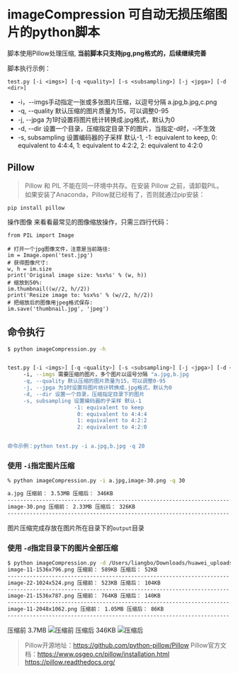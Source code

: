 # imageCompression 可自动无损压缩图片的python脚本
脚本使用Pillow处理压缩, **当前脚本只支持jpg,png格式的，后续继续完善**

脚本执行示例：
```
test.py [-i <imgs>] [-q <quality>] [-s <subsampling>] [-j <jpga>] [-d <dir>]
```
* -i，--imgs手动指定一张或多张图片压缩，以逗号分隔 a.jpg,b.jpg,c.png
* -q, --quality 默认压缩的图片质量为15，可以调整0-95
* -j, --jpga 为1时设置将图片统计转换成.jpg格式，默认为0
* -d, --dir 设置一个目录，压缩指定目录下的图片，当指定-d时，-i不生效
* -s, subsampling 设置编码器的子采样 默认-1, -1: equivalent to keep, 0: equivalent to 4:4:4, 1: equivalent to 4:2:2, 2: equivalent to 4:2:0

## Pillow
> Pillow 和 PIL 不能在同一环境中共存。在安装 Pillow 之前，请卸载PIL。
如果安装了Anaconda，Pillow就已经有了，否则就通过pip安装：

```
pip install pillow
```
操作图像
来看看最常见的图像缩放操作，只需三四行代码：
```
from PIL import Image

# 打开一个jpg图像文件，注意是当前路径:
im = Image.open('test.jpg')
# 获得图像尺寸:
w, h = im.size
print('Original image size: %sx%s' % (w, h))
# 缩放到50%:
im.thumbnail((w//2, h//2))
print('Resize image to: %sx%s' % (w//2, h//2))
# 把缩放后的图像用jpeg格式保存:
im.save('thumbnail.jpg', 'jpeg')
```
## 命令执行

```bash
$ python imageCompression.py -h


test.py [-i <imgs>] [-q <quality>] [-s <subsampling>] [-j <jpga>] [-d <dir>]
     -i, --imgs 需要压缩的图片，多个图片以逗号分隔 "a.jpg,b.jpg
     -q, --quality 默认压缩的图片质量为15，可以调整0-95 
     -j, --jpga 为1时设置将图片统计转换成.jpg格式，默认为0 
     -d, --dir 设置一个目录，压缩指定目录下的图片 
     -s, subsampling 设置编码器的子采样 默认-1 
                     -1: equivalent to keep 
                      0: equivalent to 4:4:4 
                      1: equivalent to 4:2:2 
                      2: equivalent to 4:2:0 


命令示例：python test.py -i a.jpg,b.jpg -q 20
```

### 使用 ```-i```指定图片压缩
```bash
% python imageCompression.py -i a.jpg,image-30.png -q 30 

a.jpg 压缩前： 3.53MB 压缩后： 346KB
----------------------------------------------------------------------
image-30.png 压缩前： 2.33MB 压缩后： 326KB
----------------------------------------------------------------------
```
图片压缩完成存放在图片所在目录下的```output```目录

### 使用 ```-d```指定目录下的图片全部压缩
```bash
$ python imageCompression.py -d /Users/liangbo/Downloads/huawei_uploads/uploads/2020
image-11-1536x796.png 压缩前： 589KB 压缩后： 52KB
----------------------------------------------------------------------
image-22-1024x524.png 压缩前： 523KB 压缩后： 104KB
----------------------------------------------------------------------
image-21-1536x787.png 压缩前： 764KB 压缩后： 140KB
----------------------------------------------------------------------
image-11-2048x1062.png 压缩前： 1.05MB 压缩后： 86KB
----------------------------------------------------------------------
```
压缩前 3.7MB
![压缩前](https://github.com/liangxiaobo/imageCompression/blob/master/%E5%8E%8B%E7%BC%A9%E5%89%8D.jpg)
压缩后 346KB
![压缩后](https://github.com/liangxiaobo/imageCompression/blob/master/%E5%8E%8B%E7%BC%A9%E5%90%8E.jpg)

> Pillow开源地址：https://github.com/python-pillow/Pillow
> Pillow官方文档：https://www.osgeo.cn/pillow/installation.html https://pillow.readthedocs.org/

